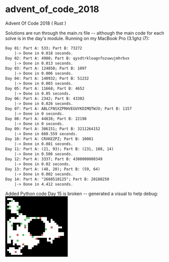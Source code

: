 # advent_of_code_2018
Advent Of Code 2018 ( Rust )

Solutions are run through the main.rs file -- although the main code for each solve is in the day's module.
Running on my MacBook Pro (3.1ghz i7):

```
Day 01: Part A: 533; Part B: 73272
	|-> Done in 0.018 seconds.
Day 02: Part A: 4980; Part B: qysdtrkloagnfozuwujmhrbvx
	|-> Done in 0.013 seconds.
Day 03: Part A: 124850; Part B: 1097
	|-> Done in 0.006 seconds.
Day 04: Part A: 140932; Part B: 51232
	|-> Done in 0.003 seconds.
Day 05: Part A: 11668; Part B: 4652
	|-> Done in 0.05 seconds.
Day 06: Part A: 2342; Part B: 43302
	|-> Done in 0.026 seconds.
Day 07: Part A: ABLCFNSXZPRHVEGUYKDIMQTWJO; Part B: 1157
	|-> Done in 0 seconds.
Day 08: Part A: 44838; Part B: 22198
	|-> Done in 0 seconds.
Day 09: Part A: 386151; Part B: 3211264152
	|-> Done in 660.559 seconds.
Day 10: Part A: CRXKEZPZ; Part B: 10081
	|-> Done in 0.081 seconds.
Day 11: Part A: (21, 93); Part B: (231, 108, 14)
	|-> Done in 0.506 seconds.
Day 12: Part A: 3337; Part B: 4300000000349
	|-> Done in 0.02 seconds.
Day 13: Part A: (48, 20); Part B: (59, 64)
	|-> Done in 0.002 seconds.
Day 14: Part A: "2688510125"; Part B: 20188250
	|-> Done in 4.412 seconds.
```
Added Python code
Day 15 is broken -- generated a visual to help debug:
![](python/images/day_15.gif)